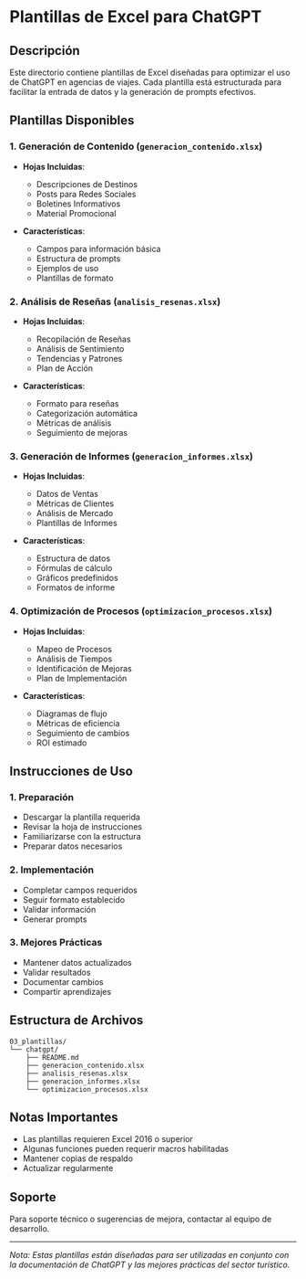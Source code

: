 # Plantillas de Excel para ChatGPT

## Descripción
Este directorio contiene plantillas de Excel diseñadas para optimizar el uso de ChatGPT en agencias de viajes. Cada plantilla está estructurada para facilitar la entrada de datos y la generación de prompts efectivos.

## Plantillas Disponibles

### 1. Generación de Contenido (`generacion_contenido.xlsx`)
- **Hojas Incluidas**:
  - Descripciones de Destinos
  - Posts para Redes Sociales
  - Boletines Informativos
  - Material Promocional

- **Características**:
  - Campos para información básica
  - Estructura de prompts
  - Ejemplos de uso
  - Plantillas de formato

### 2. Análisis de Reseñas (`analisis_resenas.xlsx`)
- **Hojas Incluidas**:
  - Recopilación de Reseñas
  - Análisis de Sentimiento
  - Tendencias y Patrones
  - Plan de Acción

- **Características**:
  - Formato para reseñas
  - Categorización automática
  - Métricas de análisis
  - Seguimiento de mejoras

### 3. Generación de Informes (`generacion_informes.xlsx`)
- **Hojas Incluidas**:
  - Datos de Ventas
  - Métricas de Clientes
  - Análisis de Mercado
  - Plantillas de Informes

- **Características**:
  - Estructura de datos
  - Fórmulas de cálculo
  - Gráficos predefinidos
  - Formatos de informe

### 4. Optimización de Procesos (`optimizacion_procesos.xlsx`)
- **Hojas Incluidas**:
  - Mapeo de Procesos
  - Análisis de Tiempos
  - Identificación de Mejoras
  - Plan de Implementación

- **Características**:
  - Diagramas de flujo
  - Métricas de eficiencia
  - Seguimiento de cambios
  - ROI estimado

## Instrucciones de Uso

### 1. Preparación
- Descargar la plantilla requerida
- Revisar la hoja de instrucciones
- Familiarizarse con la estructura
- Preparar datos necesarios

### 2. Implementación
- Completar campos requeridos
- Seguir formato establecido
- Validar información
- Generar prompts

### 3. Mejores Prácticas
- Mantener datos actualizados
- Validar resultados
- Documentar cambios
- Compartir aprendizajes

## Estructura de Archivos
```
03_plantillas/
└── chatgpt/
    ├── README.md
    ├── generacion_contenido.xlsx
    ├── analisis_resenas.xlsx
    ├── generacion_informes.xlsx
    └── optimizacion_procesos.xlsx
```

## Notas Importantes
- Las plantillas requieren Excel 2016 o superior
- Algunas funciones pueden requerir macros habilitadas
- Mantener copias de respaldo
- Actualizar regularmente

## Soporte
Para soporte técnico o sugerencias de mejora, contactar al equipo de desarrollo.

---
*Nota: Estas plantillas están diseñadas para ser utilizadas en conjunto con la documentación de ChatGPT y las mejores prácticas del sector turístico.* 